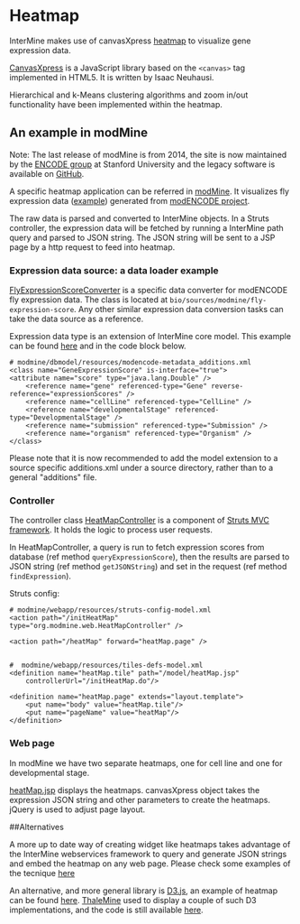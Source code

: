 # Heatmap

InterMine makes use of canvasXpress [heatmap](http://www.canvasxpress.org/examples/heatmap-1.html) to visualize gene expression data.

[CanvasXpress](http://www.canvasxpress.org/) is a JavaScript library based on the `<canvas>` tag implemented in HTML5. It is written by Isaac Neuhausi.

Hierarchical and k-Means clustering algorithms and zoom in/out functionality have been implemented within the heatmap.

## An example in modMine

Note: The last release of modMine is from 2014, the site is now maintained by the [ENCODE group](https://www.encodeproject.org/) at Stanford University and the legacy software is available on [GitHub](https://github.com/modENCODE-DCC/modmine/).

A specific heatmap application can be referred in [modMine](http://intermine.modencode.org/). It visualizes fly expression data \([example](http://intermine.modencode.org/query/bagDetails.do?scope=global&bagName=example)\) generated from [modENCODE project](http://www.modencode.org/).

The raw data is parsed and converted to InterMine objects. In a Struts controller, the expression data will be fetched by running a InterMine path query and parsed to JSON string. The JSON string will be sent to a JSP page by a http request to feed into heatmap.

### Expression data source: a data loader example

[FlyExpressionScoreConverter](https://github.com/modENCODE-DCC/modmine/blob/dev/bio/sources/modmine/fly-expression-score/main/src/org/intermine/bio/dataconversion/FlyExpressionScoreConverter.java) is a specific data converter for modENCODE fly expression data. The class is located at `bio/sources/modmine/fly-expression-score`. Any other similar expression data conversion tasks can take the data source as a reference.

Expression data type is an extension of InterMine core model. This example can be found [here](https://github.com/modENCODE-DCC/modmine/blob/dev/modmine/dbmodel/resources/modencode-metadata_additions.xml/) and in the code block below.

```markup
# modmine/dbmodel/resources/modencode-metadata_additions.xml
<class name="GeneExpressionScore" is-interface="true">
<attribute name="score" type="java.lang.Double" />
    <reference name="gene" referenced-type="Gene" reverse-reference="expressionScores" />
    <reference name="cellLine" referenced-type="CellLine" />
    <reference name="developmentalStage" referenced-type="DevelopmentalStage" />
    <reference name="submission" referenced-type="Submission" />
    <reference name="organism" referenced-type="Organism" />
</class>
```

Please note that it is now recommended to add the model extension to a source specific additions.xml under a source directory, rather than to a general "additions" file.

### Controller

The controller class [HeatMapController](https://github.com/modENCODE-DCC/modmine/blob/master/modmine/webapp/src/org/modmine/web/HeatMapController.java) is a component of [Struts MVC framework](https://struts.apache.org/). It holds the logic to process user requests.

In HeatMapController, a query is run to fetch expression scores from database \(ref method `queryExpressionScore`\), then the results are parsed to JSON string \(ref method `getJSONString`\) and set in the request \(ref method `findExpression`\).

Struts config:

```markup
# modmine/webapp/resources/struts-config-model.xml 
<action path="/initHeatMap"
type="org.modmine.web.HeatMapController" />

<action path="/heatMap" forward="heatMap.page" />


#  modmine/webapp/resources/tiles-defs-model.xml
<definition name="heatMap.tile" path="/model/heatMap.jsp"
    controllerUrl="/initHeatMap.do"/>

<definition name="heatMap.page" extends="layout.template">
    <put name="body" value="heatMap.tile"/>
    <put name="pageName" value="heatMap"/>
</definition>
```

### Web page

In modMine we have two separate heatmaps, one for cell line and one for developmental stage.

[heatMap.jsp](https://github.com/modENCODE-DCC/modmine/blob/master/modmine/webapp/resources/webapp/model/heatMap.jsp) displays the heatmaps. canvasXpress object takes the expression JSON string and other parameters to create the heatmaps. jQuery is used to adjust page layout.

##Alternatives

A more up to date way of creating widget like heatmaps takes advantage of the InterMine webservices framework to query and generate JSON strings and embed the heatmap on any web page. Please check some examples of the tecnique  [here](http://github.com/intermine/intermine-embedding-examples)

An alternative, and more general library is [D3.js](http://d3js.org/), an example of heatmap can be found [here](https://observablehq.com/@mbostock/electric-usage-2019). [ThaleMine](https://bar.utoronto.ca/thalemine) used to display a couple of such D3 implementations, and the code is still available [here](https://github.com/intermine/CDN/blob/master/js/intermine/expression/1.0.3/expression.js).
